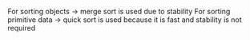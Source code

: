 For sorting objects -> merge sort is used due to stability
For sorting primitive data -> quick sort is used because it is fast and stability is not required